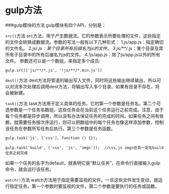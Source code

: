gulp方法
===================


###gulp模块的方法
gulp模块有四个API，分别是：

`src()`方法
src方法，用于产生数据流。它的参数表示所要处理的文件，这些指定的文件会转换成数据流。参数的写法一般有以下几种形式：
1.js/app.js：指定确切的文件名。
2.js/*.js：某个目录所有后缀名为js的文件。
3.js/**/*.js：某个目录及其所有子目录中的所有后缀名为js的文件。
4.!js/app.js：除了js/app.js以外的所有文件。
参数还可以是一个数组，来指定多个成员:

    gulp.src(['js/**/*.js', '!js/**/*.min.js'])

`dest()`方法
dest方法将管道的输出写入文件，同时将这些输出继续输出，所以可以对流多次处理后调用dest方法，将输出写入多个目录。如果有目录不存在，将会被新建。

`task()`方法
task方法用于定义具体的任务。它的第一个参数是任务名。第二个可选参数是一个任务名数组，这些任务会在当前这个任务运行之前完成。注意，由于每个任务都是异步调用，所以没有办法保证任务的完成的时间。如果任务之间有依赖，就需要任务按次序运行，则可以把数组中的每个任务也像这样添加参数，控制该任务在参数所写任务后执行。第三个参数是任务函数。

    gulp.task('js', ['css'], function () {});
    
    gulp.task('build', ['css', 'js', 'imgs']);  //css,js imgs任务一定在build任务之前完成
如果一个任务的名字为default，就表明它是“默认任务”，在命令行直接输入gulp命令，就会运行该任务。

`watch()`方法
watch方法用于指定需要监视的文件。一旦这些文件发生变动，就运行指定任务。第一个参数时要监视的文件，第二个参数是要执行的任务或函数。


